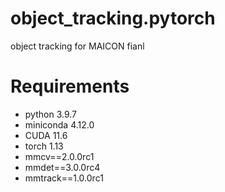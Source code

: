 # object_tracking.pytorch
object tracking for MAICON fianl


# Requirements

- python 3.9.7
- miniconda 4.12.0
- CUDA 11.6
- torch 1.13
- mmcv==2.0.0rc1
- mmdet==3.0.0rc4
- mmtrack==1.0.0rc1